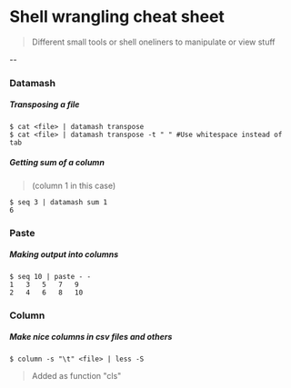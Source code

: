 # Shell wrangling cheat sheet

>Different small tools or shell oneliners to manipulate or view stuff

--

### Datamash
##### Transposing a file

```
$ cat <file> | datamash transpose
$ cat <file> | datamash transpose -t " " #Use whitespace instead of tab
```

##### Getting sum of a column 
> (column 1 in this case)

```
$ seq 3 | datamash sum 1 
6
```

### Paste
##### Making output into columns

```
$ seq 10 | paste - -
1	3	5	7	9
2	4	6	8	10 
```

### Column
##### Make nice columns in csv files and others

```
$ column -s "\t" <file> | less -S
```
> Added as function "cls"